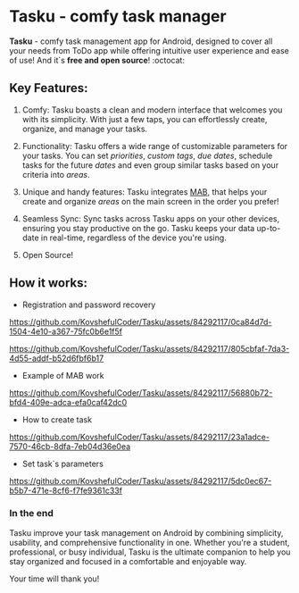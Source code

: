# Tasku - comfy task manager

**Tasku** - comfy task management app for Android, designed to cover all your needs from ToDo app while offering intuitive user experience and ease of use! And it`s **free and open source**! :octocat:

## Key Features:

1.  Comfy: Tasku boasts a clean and modern interface that welcomes you with its simplicity. With just a few taps, you can effortlessly create, organize, and manage your tasks.
    
2. Functionality: Tasku offers a wide range of customizable parameters for your tasks. You can set *priorities*, *custom tags*, *due dates*, schedule tasks for the future *dates* and even group similar tasks based on your criteria into *areas*.

3. Unique and handy features: Tasku integrates [MAB](https://github.com/KovshefulCoder/MAB), that helps your create and organize *areas* on the main screen in the order you prefer!
    
4.  Seamless Sync: Sync tasks across Tasku apps on your other devices, ensuring you stay productive on the go. Tasku keeps your data up-to-date in real-time, regardless of the device you're using.

5. Open Source!


## How it works:

- Registration and password recovery

https://github.com/KovshefulCoder/Tasku/assets/84292117/0ca84d7d-1504-4e10-a367-75fc0b6e1f5f

https://github.com/KovshefulCoder/Tasku/assets/84292117/805cbfaf-7da3-4d55-addf-b52d6fbf6b17


- Example of MAB work

https://github.com/KovshefulCoder/Tasku/assets/84292117/56880b72-bfd4-409e-adca-efa0caf42dc0


- How to create task

https://github.com/KovshefulCoder/Tasku/assets/84292117/23a1adce-7570-46cb-8dfa-7eb04d36e0ea


- Set task`s parameters

https://github.com/KovshefulCoder/Tasku/assets/84292117/5dc0ec67-b5b7-471e-8cf6-f7fe9361c33f



    
### In the end
Tasku improve your task management on Android by combining simplicity, usability, and comprehensive functionality in one. Whether you're a student, professional, or busy individual, Tasku is the ultimate companion to help you stay organized and focused in a comfortable and enjoyable way.

Your time will thank you!
